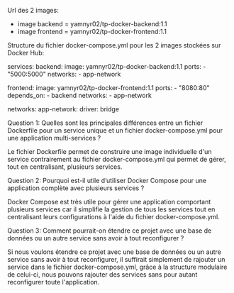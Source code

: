 Url des 2 images:

- image backend = yamnyr02/tp-docker-backend:1.1
- image frontend = yamnyr02/tp-docker-frontend:1.1

Structure du fichier docker-compose.yml pour les 2 images stockées sur Docker Hub:

services:
backend:
image: yamnyr02/tp-docker-backend:1.1
ports: - "5000:5000"
networks: - app-network

frontend:
image: yamnyr02/tp-docker-frontend:1.1
ports: - "8080:80"
depends_on: - backend
networks: - app-network

networks:
app-network:
driver: bridge

Question 1: Quelles sont les principales différences entre un fichier Dockerfile pour un service unique et un fichier docker-compose.yml pour une application multi-services ?

Le fichier Dockerfile permet de construire une image individuelle d'un service contrairement au fichier docker-compose.yml qui permet de gérer, tout en centralisant, plusieurs services.

Question 2: Pourquoi est-il utile d’utiliser Docker Compose pour une application complète avec plusieurs services ?

Docker Compose est très utile pour gérer une application comportant plusieurs services car il simplifie la gestion de tous les services tout en centralisant leurs configurations à l'aide du fichier docker-compose.yml.

Question 3: Comment pourrait-on étendre ce projet avec une base de données ou un autre service sans avoir à tout reconfigurer ?

Si nous voulons étendre ce projet avec une base de données ou un autre service sans avoir à tout reconfigurer, il suffirait simplement de rajouter un service dans le fichier docker-compose.yml, grâce à la structure modulaire de celui-ci, nous pouvons rajouter des services sans pour autant reconfigurer toute l'application.
